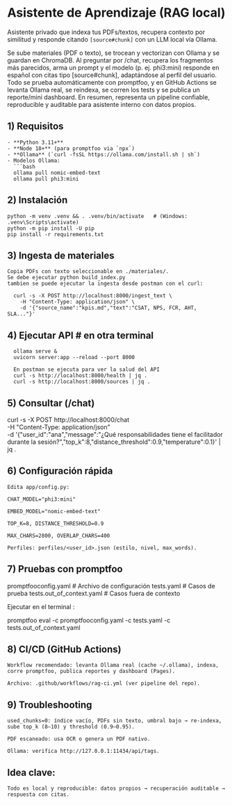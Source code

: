 
# Asistente de Aprendizaje (RAG local)

Asistente privado que indexa tus PDFs/textos, recupera contexto por similitud y responde citando `[source#chunk]` con un LLM local vía Ollama.

Se sube  materiales (PDF o texto), se trocean y vectorizan con Ollama y se guardan en ChromaDB. 
Al preguntar por /chat, recupera los fragmentos más parecidos, arma un prompt y el modelo (p. ej. phi3:mini) responde en español con citas tipo [source#chunk], adaptándose al perfil del usuario. 
Todo se prueba automáticamente con promptfoo, y en GitHub Actions se levanta Ollama real, se reindexa, se corren los tests y se publica un reporte/mini dashboard.
En resumen, representa un pipeline confiable, reproducible y auditable para asistente interno con datos propios.


## 1) Requisitos

    - **Python 3.11+**
    - **Node 18+** (para promptfoo via `npx`)
    - **Ollama** (`curl -fsSL https://ollama.com/install.sh | sh`)
    - Modelos Ollama:
      ```bash
      ollama pull nomic-embed-text
      ollama pull phi3:mini

## 2) Instalación

    python -m venv .venv && . .venv/bin/activate   # (Windows: .venv\Scripts\activate)
    python -m pip install -U pip
    pip install -r requirements.txt

## 3) Ingesta de materiales

    Copia PDFs con texto seleccionable en ./materiales/.
    Se debe ejecutar python build_index.py
    tambien se puede ejecutar la ingesta desde postman con el curl:
      
      curl -s -X POST http://localhost:8000/ingest_text \
        -H "Content-Type: application/json" \
        -d '{"source_name":"kpis.md","text":"CSAT, NPS, FCR, AHT, SLA..."}'

## 4) Ejecutar API   # en otra terminal
 
      ollama serve &                        
      uvicorn server:app --reload --port 8000
      
      En postman se ejecuta para ver la salud del API
      curl -s http://localhost:8000/health | jq .
      curl -s http://localhost:8000/sources | jq .

## 5) Consultar (/chat)

  curl -s -X POST http://localhost:8000/chat \
  -H "Content-Type: application/json" \
  -d '{"user_id":"ana","message":"¿Qué responsabilidades tiene el facilitador durante la sesión?","top_k":8,"distance_threshold":0.9,"temperature":0.1}' | jq .

## 6) Configuración rápida

    Edita app/config.py:
    
    CHAT_MODEL="phi3:mini"
    
    EMBED_MODEL="nomic-embed-text"
    
    TOP_K=8, DISTANCE_THRESHOLD=0.9
    
    MAX_CHARS=2800, OVERLAP_CHARS=400
    
    Perfiles: perfiles/<user_id>.json (estilo, nivel, max_words).

## 7) Pruebas con promptfoo

   promptfooconfig.yaml            # Archivo de configuración
   tests.yaml                      # Casos de prueba
   tests.out_of_context.yaml       # Casos fuera de contexto 

   Ejecutar en el terminal :

   promptfoo eval -c promptfooconfig.yaml -c tests.yaml -c tests.out_of_context.yaml

   

## 8) CI/CD (GitHub Actions)

    Workflow recomendado: levanta Ollama real (cache ~/.ollama), indexa, corre promptfoo, publica reportes y dashboard (Pages).
    
    Archivo: .github/workflows/rag-ci.yml (ver pipeline del repo).


## 9) Troubleshooting

    used_chunks=0: índice vacío, PDFs sin texto, umbral bajo → re-indexa, sube top_k (8–10) y threshold (0.9–0.95).
    
    PDF escaneado: usa OCR o genera un PDF nativo.
    
    Ollama: verifica http://127.0.0.1:11434/api/tags.


## Idea clave:

    Todo es local y reproducible: datos propios → recuperación auditable → respuesta con citas.



